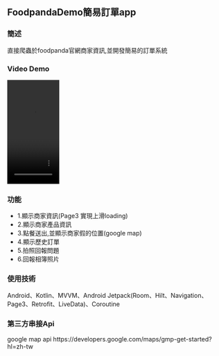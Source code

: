 <h2>FoodpandaDemo簡易訂單app</h2>

<h3>簡述</h3>
<p>直接爬蟲於foodpanda官網商家資訊,並開發簡易的訂單系統</p>

<h3>Video Demo</h3>
<video 
width="120" height="240" src="https://user-images.githubusercontent.com/16238242/182600352-73efcd29-8c32-4db2-bfaf-e4041ca337d3.mp4" >
</video>

<h3>功能</h3>
<ul>
<li>1.顯示商家資訊(Page3 實現上滑loading)</li>
<li>2.顯示商家產品資訊</li>
<li>3.點餐送出,並顯示商家假的位置(google map)</li>
<li>4.顯示歷史訂單</li>
<li>5.拍照回報問題</li>
<li>6.回報相簿照片</li>
</ul>

<h3>使用技術</h3>
<p>Android、Kotlin、MVVM、Android Jetpack(Room、Hilt、Navigation、Page3、Retrofit、LiveData)、Coroutine</p>

<h3>第三方串接Api</h3>
<p>google map api https://developers.google.com/maps/gmp-get-started?hl=zh-tw</p>
